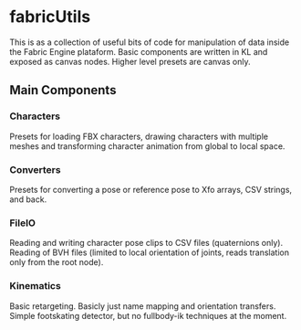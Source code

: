 # fabricUtils
This is as a collection of useful bits of code for manipulation of data inside the Fabric Engine plataform. Basic components are written in KL and exposed as canvas nodes. Higher level presets are canvas only.

## Main Components
### Characters
Presets for loading FBX characters, drawing characters with multiple meshes and transforming character animation from  global to local space.

### Converters
Presets for converting a pose or reference pose to Xfo arrays, CSV strings, and back.

### FileIO
Reading and writing character pose clips to CSV files (quaternions only). Reading of BVH files (limited to local orientation of joints, reads translation only from the root node).

### Kinematics
Basic retargeting. Basicly just name mapping and orientation transfers. Simple footskating detector, but no fullbody-ik techniques at the moment.